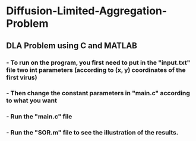 # Diffusion-Limited-Aggregation-Problem
## DLA Problem using C and MATLAB
### - To run on the program, you first need to put in the "input.txt" file two int parameters (according to (x, y) coordinates of the first virus)
### - Then change the constant parameters in "main.c" according to what you want
### - Run the "main.c" file 
### - Run the "SOR.m" file to see the illustration of the results. 

